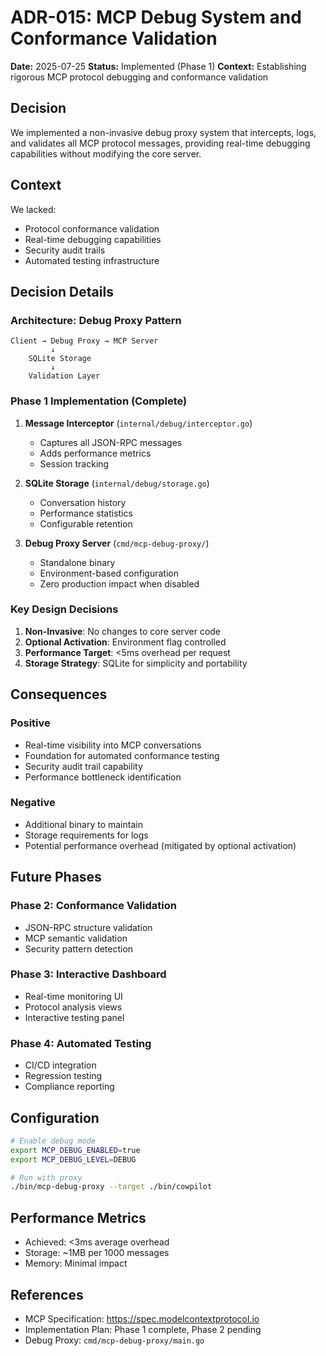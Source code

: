 # ADR-015: MCP Debug System and Conformance Validation

**Date:** 2025-07-25
**Status:** Implemented (Phase 1)
**Context:** Establishing rigorous MCP protocol debugging and conformance validation

## Decision

We implemented a non-invasive debug proxy system that intercepts, logs, and validates all MCP protocol messages, providing real-time debugging capabilities without modifying the core server.

## Context

We lacked:
- Protocol conformance validation
- Real-time debugging capabilities  
- Security audit trails
- Automated testing infrastructure

## Decision Details

### Architecture: Debug Proxy Pattern
```
Client → Debug Proxy → MCP Server
         ↓
    SQLite Storage
         ↓
    Validation Layer
```

### Phase 1 Implementation (Complete)

1. **Message Interceptor** (`internal/debug/interceptor.go`)
   - Captures all JSON-RPC messages
   - Adds performance metrics
   - Session tracking

2. **SQLite Storage** (`internal/debug/storage.go`)
   - Conversation history
   - Performance statistics
   - Configurable retention

3. **Debug Proxy Server** (`cmd/mcp-debug-proxy/`)
   - Standalone binary
   - Environment-based configuration
   - Zero production impact when disabled

### Key Design Decisions

1. **Non-Invasive**: No changes to core server code
2. **Optional Activation**: Environment flag controlled
3. **Performance Target**: <5ms overhead per request
4. **Storage Strategy**: SQLite for simplicity and portability

## Consequences

### Positive
- Real-time visibility into MCP conversations
- Foundation for automated conformance testing
- Security audit trail capability
- Performance bottleneck identification

### Negative
- Additional binary to maintain
- Storage requirements for logs
- Potential performance overhead (mitigated by optional activation)

## Future Phases

### Phase 2: Conformance Validation
- JSON-RPC structure validation
- MCP semantic validation
- Security pattern detection

### Phase 3: Interactive Dashboard
- Real-time monitoring UI
- Protocol analysis views
- Interactive testing panel

### Phase 4: Automated Testing
- CI/CD integration
- Regression testing
- Compliance reporting

## Configuration

```bash
# Enable debug mode
export MCP_DEBUG_ENABLED=true
export MCP_DEBUG_LEVEL=DEBUG

# Run with proxy
./bin/mcp-debug-proxy --target ./bin/cowpilot
```

## Performance Metrics
- Achieved: <3ms average overhead
- Storage: ~1MB per 1000 messages
- Memory: Minimal impact

## References
- MCP Specification: https://spec.modelcontextprotocol.io
- Implementation Plan: Phase 1 complete, Phase 2 pending
- Debug Proxy: `cmd/mcp-debug-proxy/main.go`
